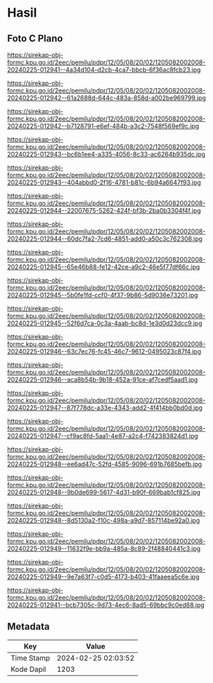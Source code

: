 # Hasil

## Foto C Plano

https://sirekap-obj-formc.kpu.go.id/2eec/pemilu/pdpr/12/05/08/20/02/1205082002008-20240225-012941--4a34d104-d2cb-4ca7-bbcb-6f36ac8fcb23.jpg

https://sirekap-obj-formc.kpu.go.id/2eec/pemilu/pdpr/12/05/08/20/02/1205082002008-20240225-012942--61a2688d-644c-483a-858d-a002be969799.jpg

https://sirekap-obj-formc.kpu.go.id/2eec/pemilu/pdpr/12/05/08/20/02/1205082002008-20240225-012942--b7128791-e6ef-484b-a3c2-7548f569ef9c.jpg

https://sirekap-obj-formc.kpu.go.id/2eec/pemilu/pdpr/12/05/08/20/02/1205082002008-20240225-012943--bc6b1ee4-a335-4056-8c33-ac6264b935dc.jpg

https://sirekap-obj-formc.kpu.go.id/2eec/pemilu/pdpr/12/05/08/20/02/1205082002008-20240225-012943--404abbd0-2f16-4781-b81c-6b94a6647f93.jpg

https://sirekap-obj-formc.kpu.go.id/2eec/pemilu/pdpr/12/05/08/20/02/1205082002008-20240225-012944--22007675-5262-424f-bf3b-2ba0b3304f4f.jpg

https://sirekap-obj-formc.kpu.go.id/2eec/pemilu/pdpr/12/05/08/20/02/1205082002008-20240225-012944--60dc7fa2-7cd6-4851-add0-a50c3c762308.jpg

https://sirekap-obj-formc.kpu.go.id/2eec/pemilu/pdpr/12/05/08/20/02/1205082002008-20240225-012945--65e46b88-fe12-42ce-a9c2-46e5f77df66c.jpg

https://sirekap-obj-formc.kpu.go.id/2eec/pemilu/pdpr/12/05/08/20/02/1205082002008-20240225-012945--5b0fe1fd-ccf0-4f37-9b86-5d9036e73201.jpg

https://sirekap-obj-formc.kpu.go.id/2eec/pemilu/pdpr/12/05/08/20/02/1205082002008-20240225-012945--52f6d7ca-0c3a-4aab-bc8d-1e3d0d23dcc9.jpg

https://sirekap-obj-formc.kpu.go.id/2eec/pemilu/pdpr/12/05/08/20/02/1205082002008-20240225-012946--63c7ec76-fc45-46c7-9612-0495023c87f4.jpg

https://sirekap-obj-formc.kpu.go.id/2eec/pemilu/pdpr/12/05/08/20/02/1205082002008-20240225-012946--aca8b54b-9b18-452a-91ce-af7cedf5aad1.jpg

https://sirekap-obj-formc.kpu.go.id/2eec/pemilu/pdpr/12/05/08/20/02/1205082002008-20240225-012947--87f778dc-a33e-4343-add2-4f414bb0bd0d.jpg

https://sirekap-obj-formc.kpu.go.id/2eec/pemilu/pdpr/12/05/08/20/02/1205082002008-20240225-012947--cf9ac8fd-5aa1-4e87-a2c4-f742383824d1.jpg

https://sirekap-obj-formc.kpu.go.id/2eec/pemilu/pdpr/12/05/08/20/02/1205082002008-20240225-012948--ee6ad47c-52fd-4585-9096-691b7685befb.jpg

https://sirekap-obj-formc.kpu.go.id/2eec/pemilu/pdpr/12/05/08/20/02/1205082002008-20240225-012948--9b0de699-5617-4d31-b90f-669bab1cf825.jpg

https://sirekap-obj-formc.kpu.go.id/2eec/pemilu/pdpr/12/05/08/20/02/1205082002008-20240225-012948--8d5130a2-f10c-498a-a9d7-857114be92a0.jpg

https://sirekap-obj-formc.kpu.go.id/2eec/pemilu/pdpr/12/05/08/20/02/1205082002008-20240225-012949--11632f9e-bb9a-485a-8c89-2f48840441c3.jpg

https://sirekap-obj-formc.kpu.go.id/2eec/pemilu/pdpr/12/05/08/20/02/1205082002008-20240225-012949--9e7a63f7-c0d5-4173-b403-41faaeea5c6e.jpg

https://sirekap-obj-formc.kpu.go.id/2eec/pemilu/pdpr/12/05/08/20/02/1205082002008-20240225-012941--bcb7305c-9d73-4ec6-8ad5-69bbc9c0ed88.jpg


## Metadata

| Key        | Value               |
| ---------- | ------------------- |
| Time Stamp | 2024-02-25 02:03:52 |
| Kode Dapil | 1203                |



